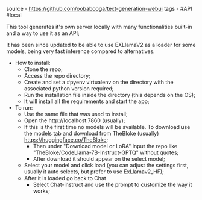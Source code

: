 source - https://github.com/oobabooga/text-generation-webui
tags - #API #local

This tool generates it's own server locally with many functionalities built-in and a way to use it as an API;

It has been since updated to be able to use EXLlamaV2 as a loader for some models, being very fast inference compared to alternatives.

- How to install:
	- Clone the repo;
	- Access the repo directory;
	- Create and set a #pyenv virtualenv on the directory with the associated python version required;
	- Run the installation file inside the directory (this depends on the OS);
	- It will install all the requirements and start the app;
- To run:
	- Use the same file that was used to install;
	- Open the http://localhost:7860 (usually);
	- If this is the first time no models will be available. To download use the models tab and download from TheBloke (usually) https://huggingface.co/TheBloke;
		- Then under "Download model or LoRA" input the repo like "TheBloke/CodeLlama-7B-Instruct-GPTQ" without quotes;
		- After download it should appear on the select model;
	- Select your model and click load (you can adjust the settings first, usually it auto selects, but prefer to use ExLlamav2_HF);
	- After it is loaded go back to Chat
		- Select Chat-instruct and use the prompt to customize the way it works;



